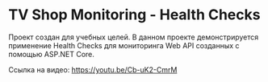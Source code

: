 # TV Shop Monitoring - Health Checks #

Проект создан для учебных целей. В данном проекте демонстрируется применение Health Checks для мониторинга Web API созданных с помощью ASP.NET Core.

Ссылка на видео: https://youtu.be/Cb-uK2-CmrM
